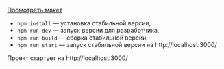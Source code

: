 [Посмотреть макет](https://www.figma.com/file/JIg0DmA2yfcdZ6r7SLA5CK/Chat_yandex_practicum?node-id=1%3A600&t=vXgZxdWvvPtbXowW-1)

- `npm install` — установка стабильной версии,
- `npm run dev` — запуск версии для разработчика,
- `npm run build` — сборка стабильной версии.
- `npm run start` — запуск стабильной версии на http://localhost:3000/

Проект стартует на http://localhost:3000/
